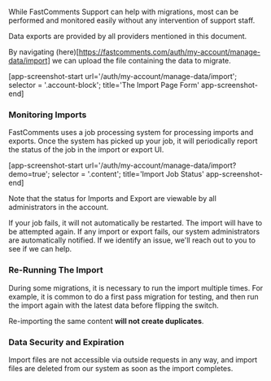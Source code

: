 While FastComments Support can help with migrations, most can be performed and monitored easily without any intervention
of support staff.

Data exports are provided by all providers mentioned in this document.

By navigating (here)[https://fastcomments.com/auth/my-account/manage-data/import] we can upload the file containing the data to migrate.

[app-screenshot-start url='/auth/my-account/manage-data/import'; selector = '.account-block'; title='The Import Page Form' app-screenshot-end]

### Monitoring Imports

FastComments uses a job processing system for processing imports and exports. Once the system has picked up your job, it will
periodically report the status of the job in the import or export UI.

[app-screenshot-start url='/auth/my-account/manage-data/import?demo=true'; selector = '.content'; title='Import Job Status' app-screenshot-end]

Note that the status for Imports and Export are viewable by all administrators in the account.

If your job fails, it will not automatically be restarted. The import will have to be attempted again. If any import or export fails,
our system administrators are automatically notified. If we identify an issue, we'll reach out to you to see if we can help.

### Re-Running The Import

During some migrations, it is necessary to run the import multiple times. For example, it is common to do a first pass
migration for testing, and then run the import again with the latest data before flipping the switch.

Re-importing the same content **will not create duplicates**.

### Data Security and Expiration

Import files are not accessible via outside requests in any way, and import files are deleted from our system as soon as
the import completes.
